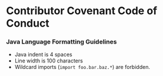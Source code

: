 # Contributor Covenant Code of Conduct

### Java Language Formatting Guidelines
* Java indent is 4 spaces
* Line width is 100 characters
* Wildcard imports (`import foo.bar.baz.*`) are forbidden.

